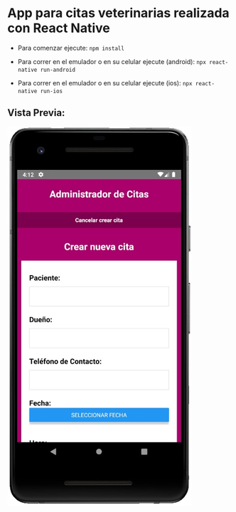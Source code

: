# App para citas veterinarias realizada con React Native

- Para comenzar ejecute:
`npm install`

- Para correr en el emulador o en su celular ejecute (android):
`npx react-native run-android`

- Para correr en el emulador o en su celular ejecute (ios):
`npx react-native run-ios`

## Vista Previa:

![Demo Final](assets/img/citas-app.jpg)